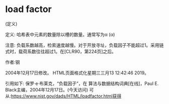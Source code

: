 # load factor


(定义)



定义:
哈希表中元素的数量除以槽的数量。通常写为α (α)



注意:
负载系数越高，检索速度越慢。对于开放寻址，负载因子不能超过1。采用链式时，载荷系数往往超过1。在[CLR90，第224页]之后。


作者:钢







2004年12月17日修改。
HTML页面格式化星期三三月13 12:42:46 2019。



引用如下:
保罗·e·布莱克，“负载因子”，在
算法与数据结构词典[在线]，Paul E. Black主编，2004年12月17日。(今天访问)
可从:https://www.nist.gov/dads/HTML/loadfactor.html获得
